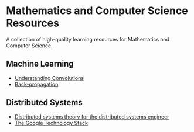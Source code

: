 # Mathematics and Computer Science Resources
A collection of high-quality learning resources for Mathematics and Computer Science. 

## Machine Learning

- [Understanding Convolutions](https://colah.github.io/posts/2014-07-Understanding-Convolutions/)
- [Back-propagation](http://www.offconvex.org/2016/12/20/backprop/)

## Distributed Systems

- [Distributed systems theory for the distributed systems engineer](https://www.the-paper-trail.org/post/2014-08-09-distributed-systems-theory-for-the-distributed-systems-engineer/)
- [The Google Technology Stack](http://michaelnielsen.org/blog/lecture-course-the-google-technology-stack/)
